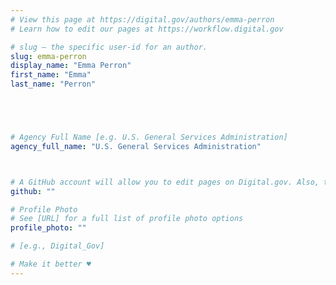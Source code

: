 ```yaml
---
# View this page at https://digital.gov/authors/emma-perron
# Learn how to edit our pages at https://workflow.digital.gov

# slug — the specific user-id for an author.
slug: emma-perron
display_name: "Emma Perron"
first_name: "Emma"
last_name: "Perron"





# Agency Full Name [e.g. U.S. General Services Administration]
agency_full_name: "U.S. General Services Administration"



# A GitHub account will allow you to edit pages on Digital.gov. Also, the image used in your GitHub account can be used to populate your digital.gov profile photo. Learn more about getting a Github account at [URL]
github: ""

# Profile Photo
# See [URL] for a full list of profile photo options
profile_photo: ""

# [e.g., Digital_Gov]

# Make it better ♥
---
```

